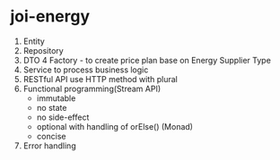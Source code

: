# joi-energy
1. Entity
2. Repository
3. DTO
4  Factory - to create price plan base on Energy Supplier Type
5. Service to process business logic
6. RESTful API use HTTP method with plural
7. Functional programming(Stream API)
    - immutable
    - no state
    - no side-effect
    - optional with handling of orElse() (Monad)
    - concise
8. Error handling
